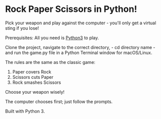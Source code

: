 # Rock Paper Scissors in Python!

Pick your weapon and play against the computer - you'll only get a virtual sting if you lose!

Prerequisites: All you need is [Python3](http://www.python.org) to play.

Clone the project, navigate to the correct directory, - cd directory name - and run the game.py file in a Python Terminal window for macOS/Linux.

The rules are the same as the classic game:
1. Paper covers Rock
2. Scissors cuts Paper
3. Rock smashes Scissors

Choose your weapon wisely!

The computer chooses first; just follow the prompts.

Built with Python 3.